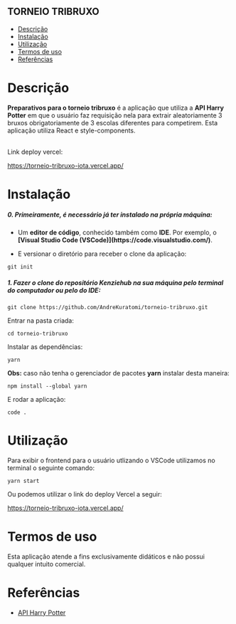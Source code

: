 ## TORNEIO TRIBRUXO

- [Descrição](#descrição)
- [Instalação](#instalação)
- [Utilização](#utilização)
- [Termos de uso](#termos-de-uso)
- [Referências](#referências)

# Descrição

<p><b>Preparativos para o torneio tribruxo</b> é a aplicação que utiliza a <strong>API Harry Potter</strong> em que o usuário faz requisição nela para extrair aleatoriamente 3 bruxos obrigatoriamente de 3 escolas diferentes para competirem. Esta aplicação utiliza React e style-components.</p>
<br>
Link deploy vercel:

https://torneio-tribruxo-iota.vercel.app/

# Instalação

<h5>0. Primeiramente, é necessário já ter instalado na própria máquina:</h5>

- <p> Um <b>editor de código</b>, conhecido também como <b>IDE</b>. Por exemplo, o <b>[Visual Studio Code (VSCode)](https://code.visualstudio.com/)</b>.</p>

- <p> E versionar o diretório para receber o clone da aplicação:</p>

```
git init
```

<h5>1. Fazer o clone do repositório <b>Kenziehub</b> na sua máquina pelo terminal do computador ou pelo do IDE:</h5>

```
git clone https://github.com/AndreKuratomi/torneio-tribruxo.git
```

<p>Entrar na pasta criada:</p>

```
cd torneio-tribruxo
```

<p>Instalar as dependências:</p>

```
yarn
```

<p><b>Obs:</b> caso não tenha o gerenciador de pacotes <b>yarn</b> instalar desta maneira:</p>

```
npm install --global yarn
```

<p>E rodar a aplicação:</p>

```
code .
```

# Utilização

<p>Para exibir o frontend para o usuário utlizando o VSCode utilizamos no terminal o seguinte comando:</p>

```
yarn start
```

<p>Ou podemos utilizar o link do deploy Vercel a seguir:</p>

https://torneio-tribruxo-iota.vercel.app/


# Termos de uso

<p>Esta aplicação atende a fins exclusivamente didáticos e não possui qualquer intuito comercial.</p>


# Referências

- [API Harry Potter](http://hp-api.herokuapp.com/)

